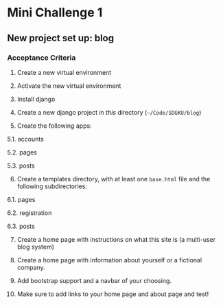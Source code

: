 # Mini Challenge 1

 

## New project set up: blog

 

### Acceptance Criteria

1. Create a new virtual environment

2. Activate the new virtual environment

3. Install django

4. Create a new django project in _this_ directory (`~/Code/SDGKU/blog`)

5. Create the following apps:

5.1. accounts

5.2. pages

5.3. posts

6. Create a templates directory, with at least one `base.html` file and the following subdirectories:

6.1. pages

6.2. registration

6.3. posts

7. Create a home page with instructions on what this site is (a multi-user blog system)

8. Create a home page with information about yourself or a fictional company.

9. Add bootstrap support and a navbar of your choosing.

10. Make sure to add links to your home page and about page and test!